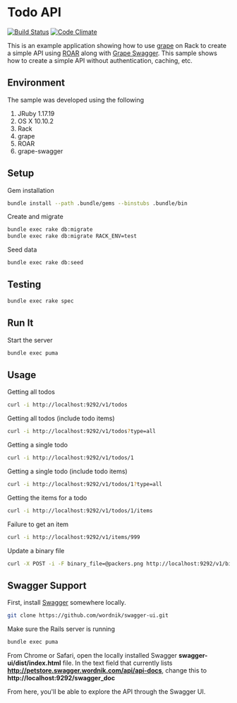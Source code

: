 # Todo API
[![Build Status](https://travis-ci.org/philcallister/grape-rack-roar-swagger.svg?branch=master)](https://travis-ci.org/philcallister/grape-rack-roar-swagger)
[![Code Climate](https://codeclimate.com/github/philcallister/grape-rack-roar-swagger/badges/gpa.svg)](https://codeclimate.com/github/philcallister/grape-rack-roar-swagger)

This is an example application showing how to use
[grape](https://github.com/intridea/grape) on Rack to create a simple API using
[ROAR](https://github.com/apotonick/roar) along with [Grape Swagger](https://github.com/tim-vandecasteele/grape-swagger).
This sample shows how to create a simple API without authentication, caching, etc.

## Environment

The sample was developed using the following 

1. JRuby 1.17.19
2. OS X 10.10.2
3. Rack
3. grape
4. ROAR
5. grape-swagger 

## Setup

Gem installation

```bash
bundle install --path .bundle/gems --binstubs .bundle/bin
```

Create and migrate

```bash
bundle exec rake db:migrate
bundle exec rake db:migrate RACK_ENV=test
```

Seed data

```bash
bundle exec rake db:seed
```

## Testing

```bash
bundle exec rake spec
```

## Run It

Start the server

```bash
bundle exec puma
```

## Usage

Getting all todos

```bash
curl -i http://localhost:9292/v1/todos
```

Getting all todos (include todo items)

```bash
curl -i http://localhost:9292/v1/todos?type=all
```

Getting a single todo

```bash
curl -i http://localhost:9292/v1/todos/1
```

Getting a single todo (include todo items)

```bash
curl -i http://localhost:9292/v1/todos/1?type=all
```

Getting the items for a todo

```bash
curl -i http://localhost:9292/v1/todos/1/items
```

Failure to get an item

```bash
curl -i http://localhost:9292/v1/items/999
```

Update a binary file

```bash
curl -X POST -i -F binary_file=@packers.png http://localhost:9292/v1/binary
```

## Swagger Support
First, install [Swagger](https://github.com/wordnik/swagger-ui) somewhere locally.

```bash
git clone https://github.com/wordnik/swagger-ui.git
```

Make sure the Rails server is running

```bash
bundle exec puma
```

From Chrome or Safari, open the locally installed Swagger __swagger-ui/dist/index.html__ file.  In the text
field that currently lists __http://petstore.swagger.wordnik.com/api/api-docs__, change this to
__http://localhost:9292/swagger_doc__

From here, you'll be able to explore the API through the Swagger UI.
